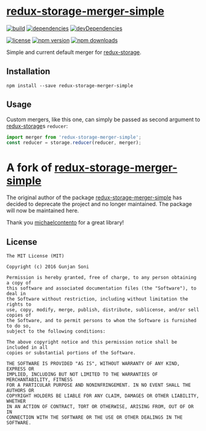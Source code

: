 # [redux-storage-merger-simple][]

[![build](https://travis-ci.org/michaelcontento/redux-storage-merger-simple.svg?branch=master)](https://travis-ci.org/michaelcontento/redux-storage-merger-simple)
[![dependencies](https://david-dm.org/michaelcontento/redux-storage-merger-simple.svg)](https://david-dm.org/michaelcontento/redux-storage-merger-simple)
[![devDependencies](https://david-dm.org/michaelcontento/redux-storage-merger-simple/dev-status.svg)](https://david-dm.org/michaelcontento/redux-storage-merger-simple#info=devDependencies)

[![license](https://img.shields.io/npm/l/redux-storage-merger-simple.svg?style=flat-square)](https://www.npmjs.com/package/redux-storage-merger-simple)
[![npm version](https://img.shields.io/npm/v/redux-storage-merger-simple.svg?style=flat-square)](https://www.npmjs.com/package/redux-storage-merger-simple)
[![npm downloads](https://img.shields.io/npm/dm/redux-storage-merger-simple.svg?style=flat-square)](https://www.npmjs.com/package/redux-storage-merger-simple)

Simple and current default merger for [redux-storage][].

## Installation

    npm install --save redux-storage-merger-simple
    
## Usage

Custom mergers, like this one, can simply be passed as second argument to [redux-storage][]s `reducer`:

```js
import merger from 'redux-storage-merger-simple';
const reducer = storage.reducer(reducer, merger);
```

# A fork of [redux-storage-merger-simple](https://github.com/michaelcontento/redux-storage-merger-simple)

The original author of the package [redux-storage-merger-simple](https://github.com/michaelcontento/redux-storage-merger-simple) has decided to deprecate the project and no longer maintained. The package will now be maintained here.

Thank you [michaelcontento](https://github.com/michaelcontento) for a great library!

## License

    The MIT License (MIT)

    Copyright (c) 2016 Gunjan Soni

    Permission is hereby granted, free of charge, to any person obtaining a copy of
    this software and associated documentation files (the "Software"), to deal in
    the Software without restriction, including without limitation the rights to
    use, copy, modify, merge, publish, distribute, sublicense, and/or sell copies of
    the Software, and to permit persons to whom the Software is furnished to do so,
    subject to the following conditions:

    The above copyright notice and this permission notice shall be included in all
    copies or substantial portions of the Software.

    THE SOFTWARE IS PROVIDED "AS IS", WITHOUT WARRANTY OF ANY KIND, EXPRESS OR
    IMPLIED, INCLUDING BUT NOT LIMITED TO THE WARRANTIES OF MERCHANTABILITY, FITNESS
    FOR A PARTICULAR PURPOSE AND NONINFRINGEMENT. IN NO EVENT SHALL THE AUTHORS OR
    COPYRIGHT HOLDERS BE LIABLE FOR ANY CLAIM, DAMAGES OR OTHER LIABILITY, WHETHER
    IN AN ACTION OF CONTRACT, TORT OR OTHERWISE, ARISING FROM, OUT OF OR IN
    CONNECTION WITH THE SOFTWARE OR THE USE OR OTHER DEALINGS IN THE SOFTWARE.

  [redux-storage]: https://github.com/guns2410/redux-storage
  [redux-storage-merger-simple]: https://github.com/guns2410/redux-storage-merger-simple
